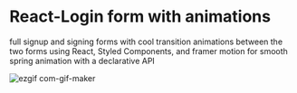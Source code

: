# React-Login form with animations
  full signup and signing forms with cool transition animations between the two forms using React, Styled Components, and framer motion for smooth spring animation with a declarative API
  
  
![ezgif com-gif-maker](https://user-images.githubusercontent.com/75097551/126084932-40082519-ef2e-4db9-9c7e-6fe2c4449abb.gif)
